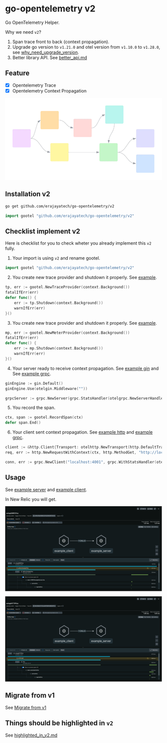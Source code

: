 # go-opentelemetry v2

Go OpenTelemetry Helper.

Why we need `v2`?

1. Span trace front to back (context propagation).
2. Upgrade go version to `v1.21.0` and otel version from `v1.10.0` to `v1.28.0`, see [why_need_upgrade_version](./why_need_upgrade_version.md).
3. Better library API. See [better_api.md](./better_api.md)

## Feature

- [x] Opentelemetry Trace
- [x] Opentelemetry Context Propagation

![context_propagation](./README_asset/context_propagation.png)


## Installation v2

```bash
go get github.com/erajayatech/go-opentelemetry/v2
```

```go
import gootel "github.com/erajayatech/go-opentelemetry/v2"
```

## Checklist implement v2

Here is checklist for you to check wheter you already implement this `v2` fully.

1. Your import is using `v2` and rename gootel.

```go
import gootel "github.com/erajayatech/go-opentelemetry/v2"
```

2. You create new trace provider and shutdown it properly. See [example](./example/server/main.go).

```go
tp, err := gootel.NewTraceProvider(context.Background())
fatalIfErr(err)
defer func() {
    err := tp.Shutdown(context.Background())
    warnIfErr(err)
}()
```

3. You create new trace provider and shutdown it properly. See [example](./example/server/main.go).

```go
mp, err := gootel.NewMeterProvider(context.Background())
fatalIfErr(err)
defer func() {
    err := mp.Shutdown(context.Background())
    warnIfErr(err)
}()
```

4. Your server ready to receive context propagation. See [example gin](./example/server/server_gin.go) and See [example grpc](./example/server/server_grpc.go).

```go
ginEngine := gin.Default()
ginEngine.Use(otelgin.Middleware(""))
```

```go
grpcServer := grpc.NewServer(grpc.StatsHandler(otelgrpc.NewServerHandler()))
```

5. You record the span.

```go
ctx, span := gootel.RecordSpan(ctx)
defer span.End()
```

6. Your client sent context propagation. See [example http](./example/client/http.go) and [example grpc](./example/client/grpc.go).

```go
client := &http.Client{Transport: otelhttp.NewTransport(http.DefaultTransport)}
req, err := http.NewRequestWithContext(ctx, http.MethodGet, "http://localhost:4000/foo", nil)
```

```go
conn, err := grpc.NewClient("localhost:4001", grpc.WithStatsHandler(otelgrpc.NewClientHandler()), grpc.WithTransportCredentials(insecure.NewCredentials()))
```

## Usage

See [example server](./example/server/main.go) and [example client](./example/client/main.go).

In New Relic you will get.

![grpc-client-span](./README_asset/grpc_span.png)

![http-client-span](./README_asset/http_span.png)

## Migrate from v1

See [Migrate from v1](./migrate_from_v1.md)

## Things should be highlighted in `v2`

See [highlighted_in_v2.md](./highlighted_in_v2.md)
